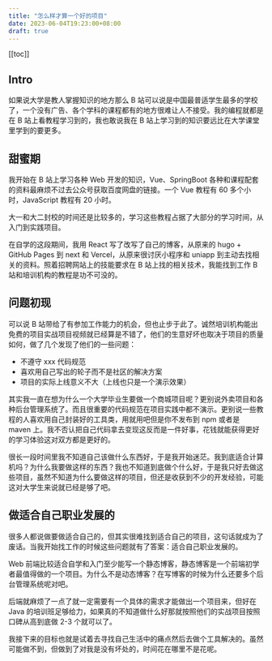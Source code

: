 ```yaml
---
title: "怎么样才算一个好的项目"
date: 2023-06-04T19:23:00+08:00
draft: true
---
```


[[toc]]



## Intro
如果说大学是教人掌握知识的地方那么 B 站可以说是中国最普适学生最多的学校了，一个没有广告、各个学科的课程都有的地方很难让人不接受。我的编程就都是在 B 站上看教程学习到的，我也敢说我在 B 站上学习到的知识要远比在大学课堂里学到的要更多。

## 甜蜜期
我开始在 B 站上学习各种 Web 开发的知识，Vue、SpringBoot 各种和课程配套的资料最麻烦不过去公众号获取百度网盘的链接。一个 Vue 教程有 60 多个小时，JavaScript 教程有 20 小时。

大一和大二封校的时间还是比较多的，学习这些教程占据了大部分的学习时间，从入门到实践项目。

在自学的这段期间，我用 React 写了改写了自己的博客，从原来的 hugo + GitHub Pages 到 next 和 Vercel，从原来很讨厌小程序和 uniapp 到主动去找相关的资料。照着招聘网站上的技能要求在 B 站上找的相关技术，我能找到工作 B 站和培训机构的教程是功不可没的。

## 问题初现
可以说 B 站带给了有参加工作能力的机会，但也止步于此了。诚然培训机构能出免费的项目实战项目视频就已经算是不错了，他们的生意好坏也取决于项目的质量如何，做了几个发现了他们的一些问题：

- 不遵守 xxx 代码规范
- 喜欢用自己写出的轮子而不是社区的解决方案
- 项目的实际上线意义不大（上线也只是一个演示效果）


其实我一直在想为什么一个大学毕业生要做一个商城项目呢？更别说外卖项目和各种后台管理系统了。而且很重要的代码规范在项目实践中都不演示。更别说一些教程的人喜欢用自己封装好的工具类，用就用吧但是你不发布到 npm 或者是 maven 上。我不否认把自己代码拿去变现这反而是一件好事，花钱就能获得更好的学习体验这对双方都是更好的。

很长一段时间里我不知道自己该做什么东西好，于是我开始迷茫。我到底适合计算机吗？为什么我要做这样的东西？我也不知道到底做个什么好，于是我只好去做这些项目，虽然不知道为什么要做这样的项目，但还是收获到不少的开发经验，可能这对大学生来说就已经是够了吧。

## 做适合自己职业发展的
很多人都说做要做适合自己的，但其实很难找到适合自己的项目，这句话就成为了废话。当我开始找工作的时候这些问题就有了答案：适合自己职业发展的。

Web 前端比较适合自学和入门至少能写一个静态博客，静态博客是一个前端初学者最值得做的一个项目。为什么不是动态博客？在写博客的时候为什么还要多个后台管理系统呢对吧。

后端就麻烦了一点了就一定需要有一个具体的需求才能做出一个项目来，但好在 Java 的培训班足够给力，如果真的不知道做什么好那就按照他们的实战项目按照口碑从高到底做 2-3 个就可以了。

我接下来的目标也就是试着去寻找自己生活中的痛点然后去做个工具解决的。虽然可能做不到，但做到了对我是没有坏处的，时间花在哪里不是花呢。